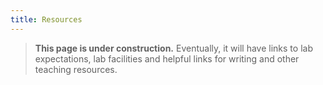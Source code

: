 ```yaml
---
title: Resources
---
```


> **This page is under construction.** Eventually, it will have links to lab expectations, lab facilities and helpful links for writing and other teaching resources.